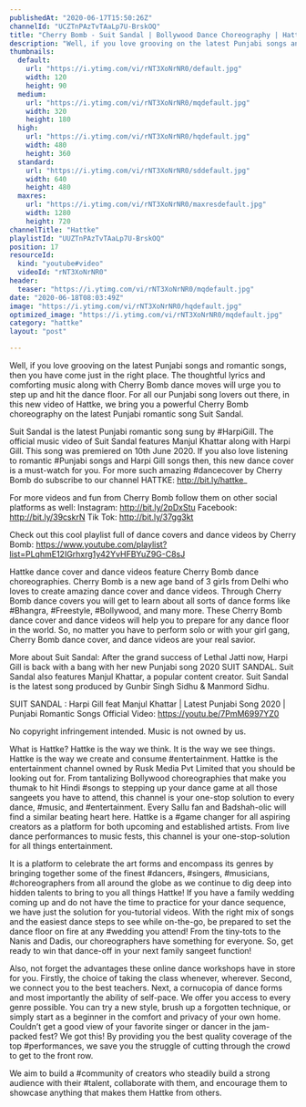 ```yaml
---
publishedAt: "2020-06-17T15:50:26Z"
channelId: "UCZTnPAzTvTAaLp7U-BrskOQ"
title: "Cherry Bomb - Suit Sandal | Bollywood Dance Choreography | Hattke​"
description: "Well, if you love grooving on the latest Punjabi songs and romantic songs, then you have come just in the right place. The thoughtful lyrics and comforting music along with Cherry Bomb dance moves will urge you to step up and hit the dance floor. For all our Punjabi song lovers out there, in this new video of Hattke, we bring you a powerful Cherry Bomb choreography on the latest Punjabi romantic song Suit Sandal.\n\nSuit Sandal is the latest Punjabi romantic song sung by #HarpiGill. The official music video of Suit Sandal features Manjul Khattar along with Harpi Gill. This song was premiered on 10th June 2020. If you also love listening to romantic #Punjabi songs and Harpi Gill songs then, this new dance cover is a must-watch for you. For more such amazing #dancecover by Cherry Bomb do subscribe to our channel HATTKE: http://bit.ly/hattke_\n\nFor more videos and fun from Cherry Bomb follow them on other social platforms as well: Instagram: http://bit.ly/2pDxStu Facebook: http://bit.ly/39cskrN Tik Tok: http://bit.ly/37gg3kt\n\nCheck out this cool playlist full of dance covers and dance videos by Cherry Bomb: https://www.youtube.com/playlist?list=PLqhmE12IGrhxrg1y42YvHFBYuZ9G-C8sJ\n\nHattke dance cover and dance videos feature Cherry Bomb dance choreographies. Cherry Bomb is a new age band of 3 girls from Delhi who loves to create amazing dance cover and dance videos. Through Cherry Bomb dance covers you will get to learn about all sorts of dance forms like #Bhangra, #Freestyle, #Bollywood, and many more. These Cherry Bomb dance cover and dance videos will help you to prepare for any dance floor in the world. So, no matter you have to perform solo or with your girl gang, Cherry Bomb dance cover, and dance videos are your real savior.\n\nMore about Suit Sandal:\nAfter the grand success of Lethal Jatti now, Harpi Gill is back with a bang with her new Punjabi song 2020 SUIT SANDAL. Suit Sandal also features Manjul Khattar, a popular content creator. Suit Sandal is the latest song produced by Gunbir Singh Sidhu & Manmord Sidhu.\n\nSUIT SANDAL : Harpi Gill feat Manjul Khattar | Latest Punjabi Song 2020 | Punjabi Romantic Songs Official Video: https://youtu.be/7PmM6997YZ0\n\nNo copyright infringement intended. Music is not owned by us.\n\nWhat is Hattke? Hattke is the way we think. It is the way we see things. Hattke is the way we create and consume #entertainment. Hattke is the entertainment channel owned by Rusk Media Pvt Limited that you should be looking out for. From tantalizing Bollywood choreographies that make you thumak to hit Hindi #songs to stepping up your dance game at all those sangeets you have to attend, this channel is your one-stop solution to every dance, #music, and #entertainment. Every Sallu fan and Badshah-olic will find a similar beating heart here. Hattke is a #game changer for all aspiring creators as a platform for both upcoming and established artists. From live dance performances to music fests, this channel is your one-stop-solution for all things entertainment.\n\nIt is a platform to celebrate the art forms and encompass its genres by bringing together some of the finest #dancers, #singers, #musicians, #choreographers from all around the globe as we continue to dig deep into hidden talents to bring to you all things Hattke! If you have a family wedding coming up and do not have the time to practice for your dance sequence, we have just the solution for you-tutorial videos. With the right mix of songs and the easiest dance steps to see while on-the-go, be prepared to set the dance floor on fire at any #wedding you attend! From the tiny-tots to the Nanis and Dadis, our choreographers have something for everyone. So, get ready to win that dance-off in your next family sangeet function!\n\nAlso, not forget the advantages these online dance workshops have in store for you. Firstly, the choice of taking the class whenever, wherever. Second, we connect you to the best teachers. Next, a cornucopia of dance forms and most importantly the ability of self-pace. We offer you access to every genre possible. You can try a new style, brush up a forgotten technique, or simply start as a beginner in the comfort and privacy of your own home. Couldn’t get a good view of your favorite singer or dancer in the jam-packed fest? We got this! By providing you the best quality coverage of the top #performances, we save you the struggle of cutting through the crowd to get to the front row.\n\nWe aim to build a #community of creators who steadily build a strong audience with their #talent, collaborate with them, and encourage them to showcase anything that makes them Hattke from others."
thumbnails:
  default:
    url: "https://i.ytimg.com/vi/rNT3XoNrNR0/default.jpg"
    width: 120
    height: 90
  medium:
    url: "https://i.ytimg.com/vi/rNT3XoNrNR0/mqdefault.jpg"
    width: 320
    height: 180
  high:
    url: "https://i.ytimg.com/vi/rNT3XoNrNR0/hqdefault.jpg"
    width: 480
    height: 360
  standard:
    url: "https://i.ytimg.com/vi/rNT3XoNrNR0/sddefault.jpg"
    width: 640
    height: 480
  maxres:
    url: "https://i.ytimg.com/vi/rNT3XoNrNR0/maxresdefault.jpg"
    width: 1280
    height: 720
channelTitle: "Hattke"
playlistId: "UUZTnPAzTvTAaLp7U-BrskOQ"
position: 17
resourceId:
  kind: "youtube#video"
  videoId: "rNT3XoNrNR0"
header:
  teaser: "https://i.ytimg.com/vi/rNT3XoNrNR0/mqdefault.jpg"
date: "2020-06-18T08:03:49Z"
image: "https://i.ytimg.com/vi/rNT3XoNrNR0/hqdefault.jpg"
optimized_image: "https://i.ytimg.com/vi/rNT3XoNrNR0/mqdefault.jpg"
category: "hattke"
layout: "post"

---
```

Well, if you love grooving on the latest Punjabi songs and romantic songs, then you have come just in the right place. The thoughtful lyrics and comforting music along with Cherry Bomb dance moves will urge you to step up and hit the dance floor. For all our Punjabi song lovers out there, in this new video of Hattke, we bring you a powerful Cherry Bomb choreography on the latest Punjabi romantic song Suit Sandal.

Suit Sandal is the latest Punjabi romantic song sung by #HarpiGill. The official music video of Suit Sandal features Manjul Khattar along with Harpi Gill. This song was premiered on 10th June 2020. If you also love listening to romantic #Punjabi songs and Harpi Gill songs then, this new dance cover is a must-watch for you. For more such amazing #dancecover by Cherry Bomb do subscribe to our channel HATTKE: http://bit.ly/hattke_

For more videos and fun from Cherry Bomb follow them on other social platforms as well: Instagram: http://bit.ly/2pDxStu Facebook: http://bit.ly/39cskrN Tik Tok: http://bit.ly/37gg3kt

Check out this cool playlist full of dance covers and dance videos by Cherry Bomb: https://www.youtube.com/playlist?list=PLqhmE12IGrhxrg1y42YvHFBYuZ9G-C8sJ

Hattke dance cover and dance videos feature Cherry Bomb dance choreographies. Cherry Bomb is a new age band of 3 girls from Delhi who loves to create amazing dance cover and dance videos. Through Cherry Bomb dance covers you will get to learn about all sorts of dance forms like #Bhangra, #Freestyle, #Bollywood, and many more. These Cherry Bomb dance cover and dance videos will help you to prepare for any dance floor in the world. So, no matter you have to perform solo or with your girl gang, Cherry Bomb dance cover, and dance videos are your real savior.

More about Suit Sandal:
After the grand success of Lethal Jatti now, Harpi Gill is back with a bang with her new Punjabi song 2020 SUIT SANDAL. Suit Sandal also features Manjul Khattar, a popular content creator. Suit Sandal is the latest song produced by Gunbir Singh Sidhu & Manmord Sidhu.

SUIT SANDAL : Harpi Gill feat Manjul Khattar | Latest Punjabi Song 2020 | Punjabi Romantic Songs Official Video: https://youtu.be/7PmM6997YZ0

No copyright infringement intended. Music is not owned by us.

What is Hattke? Hattke is the way we think. It is the way we see things. Hattke is the way we create and consume #entertainment. Hattke is the entertainment channel owned by Rusk Media Pvt Limited that you should be looking out for. From tantalizing Bollywood choreographies that make you thumak to hit Hindi #songs to stepping up your dance game at all those sangeets you have to attend, this channel is your one-stop solution to every dance, #music, and #entertainment. Every Sallu fan and Badshah-olic will find a similar beating heart here. Hattke is a #game changer for all aspiring creators as a platform for both upcoming and established artists. From live dance performances to music fests, this channel is your one-stop-solution for all things entertainment.

It is a platform to celebrate the art forms and encompass its genres by bringing together some of the finest #dancers, #singers, #musicians, #choreographers from all around the globe as we continue to dig deep into hidden talents to bring to you all things Hattke! If you have a family wedding coming up and do not have the time to practice for your dance sequence, we have just the solution for you-tutorial videos. With the right mix of songs and the easiest dance steps to see while on-the-go, be prepared to set the dance floor on fire at any #wedding you attend! From the tiny-tots to the Nanis and Dadis, our choreographers have something for everyone. So, get ready to win that dance-off in your next family sangeet function!

Also, not forget the advantages these online dance workshops have in store for you. Firstly, the choice of taking the class whenever, wherever. Second, we connect you to the best teachers. Next, a cornucopia of dance forms and most importantly the ability of self-pace. We offer you access to every genre possible. You can try a new style, brush up a forgotten technique, or simply start as a beginner in the comfort and privacy of your own home. Couldn’t get a good view of your favorite singer or dancer in the jam-packed fest? We got this! By providing you the best quality coverage of the top #performances, we save you the struggle of cutting through the crowd to get to the front row.

We aim to build a #community of creators who steadily build a strong audience with their #talent, collaborate with them, and encourage them to showcase anything that makes them Hattke from others.